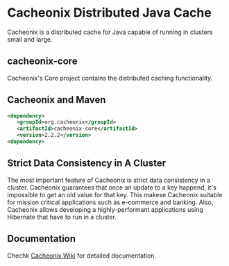 # Cacheonix Distributed Java Cache

Cacheonix is a distributed cache for Java capable of running in clusters small and large.

## cacheonix-core

Cacheonix's Core project contains the distributed caching functionality.

## Cacheonix and Maven
```xml
<dependency>
   <groupId>org.cacheonix</groupId>
   <artifactId>cacheonix-core</artifactId>
   <version>2.2.2</version>
<dependency>
```

## Strict Data Consistency in A Cluster

The most important feature of Cacheonix is strict data consistency in a cluster. Cacheonix guarantees that once an update to a key happend, it's impossible to get an old value for that key. This makese Cacheonix suitable for mission critical applications such as e-commerce and banking. Also, Cacheonix allows developing a highly-performant applications using Hibernate that have to run in a cluster.   

## Documentation 

Chechk [Cacheonix Wiki](http://wiki.cacheonix.org/display/CCHNX/Cacheonix+Knowledge+Base) for detailed documentation.
